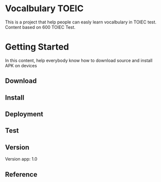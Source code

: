 # Vocalbulary TOEIC

  This is a project that help people can easly learn vocalbulary in TOIEC test. Content based on 600 TOIEC Test.

# Getting Started

  In this content, help everybody know how to download source and install APK on devices

## Download

  

## Install



## Deployment



## Test



## Version

  Version app: 1.0

## Reference
